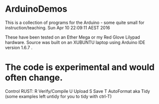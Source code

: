 ArduinoDemos
============

This is a collection of programs for the Arduino - some quite small for instruction/teaching.
Sun Apr 10 22:09:11 AEST 2016 

These have been tested on an Ether Mega or my Red Glove Lilypad hardware.
Source was built on an XUBUNTU laptop using Arduino IDE version 1.6.7 .

The code is experimental and would often change.
====
Control RUST:
R    Verify/Compile
U    Upload
S    Save
T    AutoFormat aka Tidy  (some examples left untidy for you to tidy with ctrl-T)






